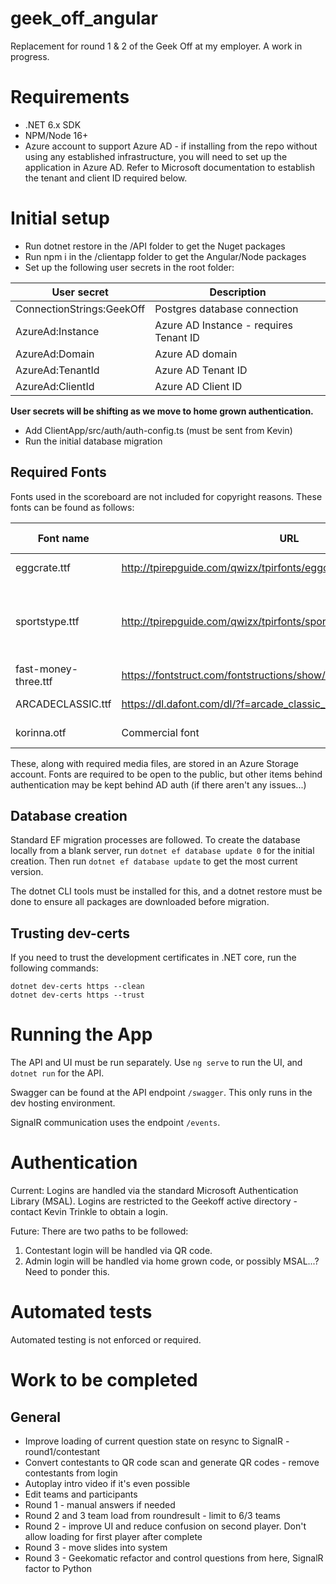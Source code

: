 # geek_off_angular

Replacement for round 1 & 2 of the Geek Off at my employer. A work in progress.

# Requirements

* .NET 6.x SDK
* NPM/Node 16+
* Azure account to support Azure AD - if installing from the repo without using any established infrastructure, you will need to set up the application in Azure AD. Refer to Microsoft documentation to establish the tenant and client ID required below.

# Initial setup

* Run dotnet restore in the /API folder to get the Nuget packages
* Run npm i in the /clientapp folder to get the Angular/Node packages
* Set up the following user secrets in the root folder:

| User secret | Description |
|--|--|
| ConnectionStrings:GeekOff | Postgres database connection |
| AzureAd:Instance | Azure AD Instance - requires Tenant ID |
| AzureAd:Domain | Azure AD domain |
| AzureAd:TenantId | Azure AD Tenant ID |
| AzureAd:ClientId | Azure AD Client ID |

**User secrets will be shifting as we move to home grown authentication.**

* Add ClientApp/src/auth/auth-config.ts (must be sent from Kevin)
* Run the initial database migration

## Required Fonts

Fonts used in the scoreboard are not included for copyright reasons. These fonts can be found as follows:

| Font name | URL | Use | Changes required |
|--|--|--|--|
| eggcrate.ttf | http://tpirepguide.com/qwizx/tpirfonts/eggcrate.zip | Round 1 board | |
| sportstype.ttf | http://tpirepguide.com/qwizx/tpirfonts/sportstype.zip | Round 3 scores | Rename the file from "Sports Type Full.ttf" |
| fast-money-three.ttf | https://fontstruct.com/fontstructions/show/1181116/fast_money_three | Round 2 board | |
| ARCADECLASSIC.ttf | https://dl.dafont.com/dl/?f=arcade_classic_2 | Round 2 Scoreboard | |
| korinna.otf | Commercial font | Round 3 questions | ITC Korinna |

These, along with required media files, are stored in an Azure Storage account. Fonts are required to be open to the public, but other items behind authentication may be kept behind AD auth (if there aren't any issues...)

## Database creation

Standard EF migration processes are followed. To create the database locally from a blank server, run `dotnet ef database update 0` for the initial creation. Then run `dotnet ef database update` to get the most current version. 

The dotnet CLI tools must be installed for this, and a dotnet restore must be done to ensure all packages are downloaded before migration.

## Trusting dev-certs

If you need to trust the development certificates in .NET core, run the following commands:
```
dotnet dev-certs https --clean
dotnet dev-certs https --trust
```

# Running the App

The API and UI must be run separately. Use `ng serve` to run the UI, and `dotnet run` for the API.

Swagger can be found at the API endpoint `/swagger`. This only runs in the dev hosting environment.

SignalR communication uses the endpoint `/events`.

# Authentication

Current: Logins are handled via the standard Microsoft Authentication Library (MSAL). Logins are restricted to the Geekoff active directory - contact Kevin Trinkle to obtain a login.

Future: There are two paths to be followed:
1. Contestant login will be handled via QR code. 
1. Admin login will be handled via home grown code, or possibly MSAL...? Need to ponder this.

# Automated tests

Automated testing is not enforced or required.

# Work to be completed

## General

* Improve loading of current question state on resync to SignalR - round1/contestant
* Convert contestants to QR code scan and generate QR codes - remove contestants from login
* Autoplay intro video if it's even possible
* Edit teams and participants
* Round 1 - manual answers if needed
* Round 2 and 3 team load from roundresult - limit to 6/3 teams
* Round 2 - improve UI and reduce confusion on second player. Don't allow loading for first player after complete
* Round 3 - move slides into system
* Round 3 - Geekomatic refactor and control questions from here, SignalR factor to Python
